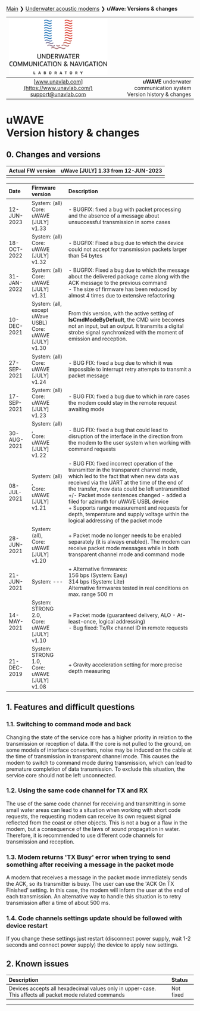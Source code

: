 [Main](/../../) ❯ [Underwater acoustic modems](/underwater_acoustic_modems_en) ❯ **uWave: Versions & changes**

<div style="page-break-after: always;"></div>

| ![logo](/documentation/sm_logo.png) |  |
| :---: | ---: |
| [www.unavlab.com](https://www.unavlab.com/) <br/> [support@unavlab.com](mailto:support@unavlab.com) | **uWAVE** underwater communication system <br/> Version history & changes |
  
# uWAVE <br/> Version history & changes

<div style="page-break-after: always;"></div>

## 0. Changes and versions

| Actual FW version | **uWave [JULY] 1.33** from 12-JUN-2023 |
| :--- | :--- |
| | |
  
| Date | Firmware version | Description |
| :--- | :--- | :--- |
| 12-JUN-2023 | System: (all) <br/> Core: uWAVE [JULY] v1.33 | - BUGFIX: fixed a bug with packet processing and the absence of a message about unsuccessful transmission in some cases |
| 18-OCT-2022 | System: (all) <br/> Core: uWAVE [JULY] v1.32 | - BUGFIX: Fixed a bug due to which the device could not accept for transmission packets larger than 54 bytes |
| 31-JAN-2022 | System: (all) <br/> Core: uWAVE [JULY] v1.31 | - BUGFIX: Fixed a bug due to which the message about the delivered package came along with the ACK message to the previous command <br/> - The size of firmware has been reduced by almost 4 times due to extensive refactoring |
| 10-DEC-2021 | System: (all, except uWave USBL) <br/> Core: uWAVE [JULY] v1.30 | From this version, with the active setting of **IsCmdModeByDefault**, the CMD wire becomes not an input, but an output. It transmits a digital strobe signal synchronized with the moment of emission and reception. |
| 27-SEP-2021 | System: (all) <br/> Core: uWAVE [JULY] v1.24 | - BUG FIX: fixed a bug due to which it was impossible to interrupt retry attempts to transmit a packet message |
| 17-SEP-2021 | System: (all) <br/> Core: uWAVE [JULY] v1.23 | - BUG FIX: fixed a bug due to which in rare cases the modem could stay in the remote request awaiting mode |
| 30-AUG-2021 | System: (all) , <br/> Core: uWAVE [JULY] v1.22 | - BUG FIX: fixed a bug that could lead to disruption of the interface in the direction from the modem to the user system when working with command requests |
| 08-JUL-2021 | System: (all) , <br/> Core: uWAVE [JULY] v1.21 | - BUG FIX: fixed incorrect operation of the transmitter in the transparent channel mode, which led to the fact that when new data was received via the UART at the time of the end of the transfer, new data could be left untransmitted <br/> +/- Packet mode sentences changed - added a filed for azimuth for uWAVE USBL device <br/> + Supports range measurement and requests for depth, temperature and supply voltage within the logical addressing of the packet mode |
| 28-JUN-2021 | System: (all), <br/> Core: uWAVE [JULY] v1.20 | + Packet mode no longer needs to be enabled separately (it is always enabled). The modem can receive packet mode messages while in both transparent channel mode and command mode |
| 21-JUN-2021 | System: --- | + Alternative firmwares: <br/> 156 bps (System: Easy) <br/> 314 bps (System: Lite) <br/> Alternative firmwares tested in real conditions on max. range 500 m |
| 14-MAY-2021 | System: STRONG 2.0, <br/> Core: uWAVE [JULY] v1.10 | + Packet mode (guaranteed delivery, ALO - At-least-once, logical addressing) <br/> - Bug fixed: Tx/Rx channel ID in remote requests |
| 21-DEC-2019 | System: STRONG 1.0, <br/> Core: uWAVE [JULY] v1.08 | + Gravity acceleration setting for more precise depth measuring |    


## 1. Features and difficult questions

### 1.1. Switching to command mode and back
Changing the state of the service core has a higher priority in relation to the transmission or reception of data. If the core is not pulled to the ground, on some models of interface converters, noise may be induced on the cable at the time of transmission in transparent channel mode. This causes the modem to switch to command mode during transmission, which can lead to premature completion of data transmission. To exclude this situation, the service core should not be left unconnected.

### 1.2. Using the same code channel for TX and RX
The use of the same code channel for receiving and transmitting in some small water areas can lead to a situation when working with short code requests, the requesting modem can receive its own request signal reflected from the coast or other objects. This is not a bug or a flaw in the modem, but a consequence of the laws of sound propagation in water. Therefore, it is recommended to use different code channels for transmission and reception.

### 1.3. Modem returns 'TX Busy' error when trying to send something after receiving a message in the packet mode
A modem that receives a message in the packet mode immediately sends the ACK, so its transmitter is busy. The user can use the 'ACK On TX Finished' setting. In this case, the modem will inform the user at the end of each transmission. An alternative way to handle this situation is to retry transmission after a time of about 500 ms.

### 1.4. Code channels settings update should be followed with device restart
If you change these settings just restart (disconnect power supply, wait 1-2 seconds and connect power supply) the device to apply new settings.

## 2. Known issues

| Description | Status |
| :--- | :--- |
| Devices accepts all hexadecimal values only in upper-case. This affects all packet mode related commands | Not fixed |

________  
                    
<div style="page-break-after: always;"></div>
